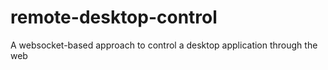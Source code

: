 # remote-desktop-control
A websocket-based approach to control a desktop application through the web
